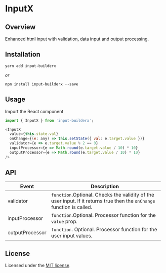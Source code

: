 # InputX

## Overview

Enhanced html input with validation, data input and output processing.

## Installation

```
yarn add input-builderx
```

_or_

```
npm install input-builderx --save
```

## Usage

Import the React component

```js
import { InputX } from 'input-builderx';
```

```js
<InputX
  value={this.state.val}
  onChange={(e: any) => this.setState({ val: e.target.value })}
  validator={e => e.target.value % 2 == 0}
  inputProcessor={e => Math.round(e.target.value / 10) * 10}
  outputProcessor={e => Math.round(e.target.value / 10) * 10}
/>
```

## API

| Event           | Description                                                                                                            |
| --------------- | ---------------------------------------------------------------------------------------------------------------------- |
| validator       | `function`.Optional. Checks the validity of the user input. If it returns true then the `onChange` function is called. |
| inputProcessor  | `function`.Optional. Processor function for the `value` prop.                                                          |
| outputProcessor | `function`. Optional. Processor function for the user input values.                                                    |

## License

Licensed under the [MIT license](https://opensource.org/licenses/MIT).
